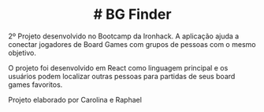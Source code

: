<h1 align="center">  # BG Finder </h1>
2º Projeto desenvolvido no Bootcamp da Ironhack. A aplicação ajuda a conectar jogadores de Board 
Games com grupos de pessoas com o mesmo objetivo.

O projeto foi desenvolvido em React como linguagem principal e os usuários podem localizar outras pessoas para partidas de seus board games favoritos.






Projeto elaborado por Carolina e Raphael



